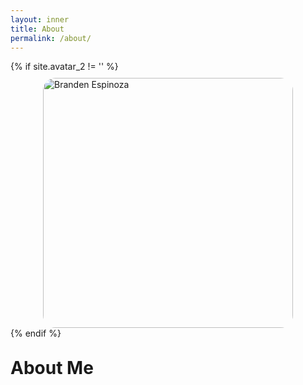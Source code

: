```yaml
---
layout: inner
title: About
permalink: /about/
---
```

<div class="container" style="height: 100vh;">
  <div class="row">
    <div class="col-md-12">
      <div class="hero-container">
        <div class="hero-content wow fadein">
          {% if site.avatar_2 != '' %}
          <img style="margin: 10px auto 0px; display: block;border-radius:5%;width:400px; height:400px;object-fit: contain;" src="{{site.avatar_2}}" alt="Branden Espinoza">
          {% endif %}
          <h1 class="text-center" style="margin-top:30px;margin-bottom:5px;">About Me</h1>
        </div>
      </div>
    </div>
  </div>
</div>
Family comes first, always, but I’ve got a knack for Bitcoin and a taste for leading product teams through the chaos of fintech. Got one boot in the old world of traditional finance and the other planted firmly in the wild frontier of digital assets. I don’t just talk shop – I make things happen.

<h2 class="section-title text-center">My Journey</h2>
<p class="section-subtitle text-center" style="margin-top:5px">Tradfi Roots... Defi Shoots</p>

I cut my teeth in places like **American Express FX** and **Truist**, where I learned to dance with regulators without stepping on any toes. Compliance, risk management, all that – did it, nailed it. But the itch for something bigger got me moving. Found myself deep in the decentralized finance world, driving product at **Block.one** and **Bullish.com**. Led projects across **L1 protocols**, **fund raising**, **zero-to-one apps**, **exchanges** – you name it, I’ve had my hand in it. I don’t just build products; I build companies.

What gets me up in the morning? Working with sharp minds who don’t just talk change but make it. **No fluff** – just strategy, grit, and results.

### When I’m Not Building
Life’s not just numbers and protocols. I keep things simple when the laptop’s closed – spending time with the **family**, knocking out **ribs low and slow** in the smoker, or thumbing through **heavy books** that make you think twice about the world. Oh, and if you catch me cranking up some **goofy trop rock tunes**? Don’t judge – we all got our vices.

### What Drives Me  
**Startups** are where the magic happens – fast, purposeful, and real. I thrive in environments that value **action** over endless meetings. Austrian economics and **praxeology** shape my thinking – helps me keep a clear head when the pressure’s on. I want ideas **off the drawing board and into the hands of the people** who need them, simple as that.

Faith keeps me grounded. It’s a compass in all things – personal, professional, and everything in between. The **right principles guide the right outcomes**, and I carry that into every project I take on.

### Let’s Have a Word  
If you’ve got a project that needs someone who understands both the **traditional finance grind** and the **wild ride of digital assets** – particularly **Bitcoin** – I’m all ears. Whether it’s a startup idea or just a good conversation, let’s connect.
---
<div class="hero-buttons">
  {% if site.enable_contact == true %}
    {% include contact.html %}
    {% include contact-modal.html %}
  {% endif %}
  {% if site.twitter_username != '' %}
    <a href="https://twitter.com/{{ site.twitter_username }}"><button class="btn btn-default btn-lg" title="Twitter/X" ><i class="fa fa-twitter fa-lg" style="padding-left:15px"></i></button></a>
  {% endif %}
  {% if site.github_username != '' %}
    <a href="https://github.com/{{ site.github_username }}"><button class="btn btn-default btn-lg" title="Github" ><i class="fa fa-github fa-lg" style="padding-left:15px"></i></button></a>
  {% endif %}
  {% if site.linkedin_username != '' %}
    <a href="https://www.linkedin.com/in/{{ site.linkedin_username }}"><button class="btn btn-default btn-lg"  title="LinkedIn" ><i class="fa fa-linkedin fa-lg" style="padding-left:15px"></i></button></a>
  {% endif %}
  {% if site.nostr_username != '' %}
    <a href="https://primal.net/p/{{ site.nostr_pubkey }}"><button class="btn btn-default btn-lg" title="Primal/Nostr" ><i class="fa fa-product-hunt fa-lg" style="padding-left:15px"></i></button></a>
  {% endif %}
</div>